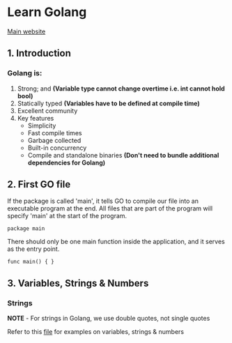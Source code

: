 # Learn Golang 

[Main website](https://www.golang.org) 

## 1. Introduction

### Golang is:
1. Strong; and **(Variable type cannot change overtime i.e. int cannot hold bool)**
1. Statically typed **(Variables have to be defined at compile time)**
1. Excellent community
1. Key features
    * Simplicity
    * Fast compile times
    * Garbage collected
    * Built-in concurrency
    * Compile and standalone binaries **(Don't need to bundle additional dependencies for Golang)**

## 2. First GO file

If the package is called 'main', it tells GO to compile our file into an executable program at the end. All files that are part of the program will specify 'main' at the start of the program.

```golang
package main
```


There should only be one main function inside the application, and it serves as the entry point.

```golang
func main() { }    
```

## 3. Variables, Strings & Numbers
### Strings 
**NOTE** - For strings in Golang, we use double quotes, not single quotes

Refer to this [file](golang/main.go) for examples on variables, strings & numbers